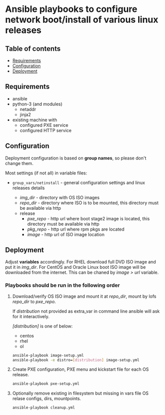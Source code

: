 # Ansible playbooks to configure network boot/install of various linux releases

## Table of contents

* [Requirements](#requirements)
* [Configuration](#configuration)
* [Deployment](#deployment)

## Requirements

* ansible
* python-3 (and modules)
  * netaddr
  * jinja2
* existing machine with
  * configured PXE service
  * configured HTTP service

## Configuration

Deployment configuration is based on **group names**, so please don't change them.

Most settings (if not all) in variable files:

* `group_vars/netinstall` - general configuration settings and linux releases details

  * *img_dir* - directory with OS ISO images
  * *repo_dir* - directory where ISO is to be mounted, this directory must be available via http
  * release
    * *pxe_repo* - http url where boot stage2 image is located, this directory must be available via http
    * *pkg_repo* - http url where rpm pkgs are located
    * *image* - http url of ISO image location

## Deployment

Adjust **variables** accordingly.
For RHEL download full DVD ISO image and put it in *img_dir*.
For CentOS and Oracle Linux boot ISO image will be downloaded from the internet.
This can be chaned by *image > url* variable.

### Playbooks should be run in the following order

1. Download/verify OS ISO image and mount it at *repo_dir*, mount by lofs *repo_dir* to *pxe_repo*.

   If *distribution* not provided as extra_var in command line ansible will ask for it interactively.

   *[distribution]* is one of below:
   * centos
   * rhel
   * ol

   ```bash
   ansible-playbook image-setup.yml
   ansible-playbook -e distro=[distribution] image-setup.yml
   ```

1. Create PXE configuration, PXE menu and kickstart file for each OS release.

   ```bash
   ansible-playbook pxe-setup.yml
   ```

1. Optionally remove existing in filesystem but missing in vars file OS relase configs, dirs, mountpoints.

   ```bash
   ansible-playbook cleanup.yml
   ```
